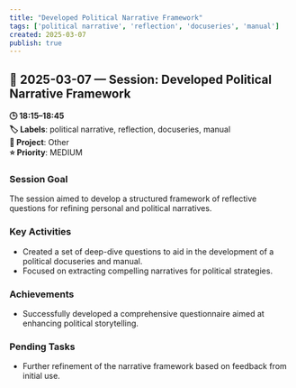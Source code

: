```yaml
---
title: "Developed Political Narrative Framework"
tags: ['political narrative', 'reflection', 'docuseries', 'manual']
created: 2025-03-07
publish: true
---
```


## 📅 2025-03-07 — Session: Developed Political Narrative Framework

**🕒 18:15–18:45**  
**🏷️ Labels**: political narrative, reflection, docuseries, manual  
**📂 Project**: Other  
**⭐ Priority**: MEDIUM  


### Session Goal
The session aimed to develop a structured framework of reflective questions for refining personal and political narratives.

### Key Activities
- Created a set of deep-dive questions to aid in the development of a political docuseries and manual.
- Focused on extracting compelling narratives for political strategies.

### Achievements
- Successfully developed a comprehensive questionnaire aimed at enhancing political storytelling.

### Pending Tasks
- Further refinement of the narrative framework based on feedback from initial use.
